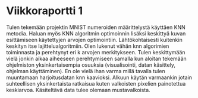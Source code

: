 # Viikkoraportti 1

Tulen tekemään projektin MNIST numeroiden määrittelystä käyttäen KNN metodia. Haluan myös KNN algoritmin optimoinnin
lisäksi keskittyä kuvan esittämiseen käytettyjen arvojen optimointiin. Lähtökohtaisesti kuitenkin keskityn
itse lajittelualgoritmiin. Olen lukenut vähän knn algorimien toiminnasta ja perehtynyt eri k arvojen merkitykseen.
Tulen keskittymään vielä jonkin aikaa aiheeseen perehtymiseen samalla kun aloitan tekemään ohjelmiston 
yksinkertaisempia osuuksia (visualisointi, datan käsittely, ohjelman käyttäminen). En ole vielä ihan varma millä
tavalla tulen muuntamaan harjoitusdatan knn kaavioksi. Alkuun käytän varmaankin jotain suhteellisen yksinkertaista
ratkaisua kuten valkoisten pixelien painotettua keskiarvoa. Käsiteltävä data tulee olemaan mustavalkoista.


